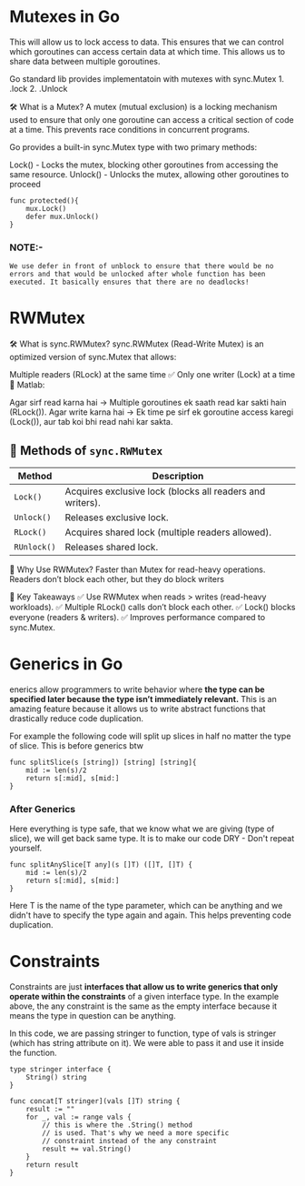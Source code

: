 # Mutexes in Go

This will allow us to lock access to data. This ensures that we can control which goroutines can access certain data at which time.
This allows us to share data between multiple goroutines.

Go standard lib provides implementatoin with mutexes with sync.Mutex 1. .lock 2. .Unlock

🛠 What is a Mutex?
A mutex (mutual exclusion) is a locking mechanism used to ensure that only one goroutine can access a critical section of code at a time. This prevents race conditions in concurrent programs.

Go provides a built-in sync.Mutex type with two primary methods:

Lock() - Locks the mutex, blocking other goroutines from accessing the same resource.
Unlock() - Unlocks the mutex, allowing other goroutines to proceed

```
func protected(){
    mux.Lock()
    defer mux.Unlock()
}
```

### NOTE:-

    We use defer in front of unblock to ensure that there would be no errors and that would be unlocked after whole function has been executed. It basically ensures that there are no deadlocks!

# RWMutex

🛠 What is sync.RWMutex?
sync.RWMutex (Read-Write Mutex) is an optimized version of sync.Mutex that allows:

Multiple readers (RLock) at the same time ✅
Only one writer (Lock) at a time 🚨
Matlab:

Agar sirf read karna hai → Multiple goroutines ek saath read kar sakti hain (RLock()).
Agar write karna hai → Ek time pe sirf ek goroutine access karegi (Lock()), aur tab koi bhi read nahi kar sakta.

## 📌 Methods of `sync.RWMutex`

| Method      | Description                                               |
| ----------- | --------------------------------------------------------- |
| `Lock()`    | Acquires exclusive lock (blocks all readers and writers). |
| `Unlock()`  | Releases exclusive lock.                                  |
| `RLock()`   | Acquires shared lock (multiple readers allowed).          |
| `RUnlock()` | Releases shared lock.                                     |

📌 Why Use RWMutex?
Faster than Mutex for read-heavy operations.
Readers don’t block each other, but they do block writers

📌 Key Takeaways
✅ Use RWMutex when reads > writes (read-heavy workloads).
✅ Multiple RLock() calls don’t block each other.
✅ Lock() blocks everyone (readers & writers).
✅ Improves performance compared to sync.Mutex.

# Generics in Go

enerics allow programmers to write behavior where **the type can be specified later because the type isn’t immediately relevant.** This is an amazing feature because it allows us to write abstract functions that drastically reduce code duplication.

For example the following code will split up slices in half no matter the type of slice. This is before generics btw

```
func splitSlice(s [string]) [string] [string]{
    mid := len(s)/2
    return s[:mid], s[mid:]
}
```

### After Generics

Here everything is type safe, that we know what we are giving (type of slice), we will get back same type.
It is to make our code DRY - Don't repeat yourself.

```
func splitAnySlice[T any](s []T) ([]T, []T) {
    mid := len(s)/2
    return s[:mid], s[mid:]
}
```

Here T is the name of the type parameter, which can be anything and we didn't have to specify the type again and again. This helps preventing code duplication.

# Constraints

Constraints are just **interfaces that allow us to write generics that only operate within the constraints** of a given interface type. In the example above, the any constraint is the same as the empty interface because it means the type in question can be anything.

In this code, we are passing stringer to function, type of vals is stringer (which has string attribute on it). We were able to pass it and use it inside the function.

```
type stringer interface {
    String() string
}

func concat[T stringer](vals []T) string {
    result := ""
    for _, val := range vals {
        // this is where the .String() method
        // is used. That's why we need a more specific
        // constraint instead of the any constraint
        result += val.String()
    }
    return result
}
```
